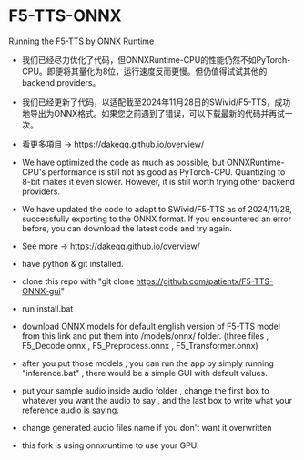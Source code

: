 # F5-TTS-ONNX
Running the F5-TTS  by ONNX Runtime
- 我们已经尽力优化了代码，但ONNXRuntime-CPU的性能仍然不如PyTorch-CPU。即便将其量化为8位，运行速度反而更慢。但仍值得试试其他的backend providers。
- 我们已经更新了代码，以适配截至2024年11月28日的SWivid/F5-TTS，成功地导出为ONNX格式。如果您之前遇到了错误，可以下载最新的代码并再试一次。
- 看更多項目 -> https://dakeqq.github.io/overview/
- We have optimized the code as much as possible, but ONNXRuntime-CPU's performance is still not as good as PyTorch-CPU. Quantizing to 8-bit makes it even slower. However, it is still worth trying other backend providers.
- We have updated the code to adapt to SWivid/F5-TTS as of 2024/11/28, successfully exporting to the ONNX format. If you encountered an error before, you can download the latest code and try again.
- See more -> https://dakeqq.github.io/overview/

- have python & git installed.
- clone this repo with "git clone https://github.com/patientx/F5-TTS-ONNX-gui"
- run install.bat
- download ONNX models for default english version of F5-TTS model from this link and put them into /models/onnx/ folder. (three files , F5_Decode.onnx , F5_Preprocess.onnx , F5_Transformer.onnx)
- after you put those models , you can run the app by simply running "inference.bat" , there would be a simple GUI with default values.
- put your sample audio inside audio folder , change the first box to whatever you want the audio to say , and the last box to write what your reference audio is saying.
- change generated audio files name if you don't want it overwritten 
- this fork is using onnxruntime to use your GPU.
